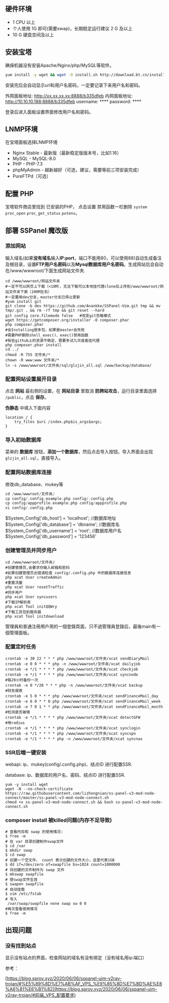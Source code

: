 ## 硬件环境

- 1 CPU 以上
- 个人使用 1G 即可(需要swap)，长期稳定运行建议 2 G 及以上
- 10 G 硬盘空间及以上

## 安装宝塔

确保机器没有安装Apache/Nginx/php/MySQL等软件。

```bash
yum install -y wget && wget -O install.sh http://download.bt.cn/install/install_6.0.sh && sh install.sh
```

安装完后会自动显示url和用户名密码，一定要记录下来用户名和密码。

外网面板地址: http://xx.xx.xx.xx:8888/b335dfeb
内网面板地址: http://10.10.10.188:8888/b335dfeb
username: ****
password: ****

登录后进入面板设置界面修改用户名和密码。

## LNMP环境

在宝塔面板选择LNMP环境

- Nginx Stable - 最新版（最新稳定版版本号，比如1.16）
- MySQL - MySQL-8.0
- PHP - PHP-7.3
- phpMyAdmin - 越新越好（可选，建议，需要等前三项安装完成）
- PureFTPd（可选）

## 配置 PHP

宝塔软件商店里找到 已安装的PHP， 点击设置 禁用函数一栏删除 `system` `proc_open` `proc_get_status` `putenv`。 

## 部署 SSPanel 魔改版

### 添加网站

输入域名(如果**没有域名**输入**IP:port**，端口不能用80，可以使用88)自动生成备注及根目录，设置**FTP用户名密码**以及**Mysql数据库用户名密码**。生成网站后会自动在/www/wwwroot/下面生成网站文件夹.

```shell
cd /www/wwwroot/网站文件夹
#一定不可以网页上下载（<10M），无法下载可以本地挂代理clone后上传到/www/wwwroot/网站文件夹下面（100M左右）
#一定要用dev分支，master分支已停止更新
#yum install git
git clone -b dev https://github.com/Anankke/SSPanel-Uim.git tmp && mv tmp/.git . && rm -rf tmp && git reset --hard   
git config core.filemode false   #改变git忽略模式
wget https://getcomposer.org/installer -O composer.phar
php composer.phar
#会Installing很多包，如果是master会失败
#需要PHP删除shell_exec()、exec()禁用函数
#有些github上的资源不稳定，需要多试几次或者挂代理
php composer.phar install    
cd ../
chmod -R 755 文件夹/*
chown -R www:www 文件夹/*
ln -s /www/wwwroot/文件夹/sql/glzjin_all.sql /www/backup/database/
```

### 配置网站设置展开目录

点击 **网站** 最右侧的设置，在 **网站目录** 里取消 **防跨站攻击**，运行目录里面选择 `/public`，点击 **保存**。

 **伪静态** 中填入下面内容 

```nginx
location / {
    try_files $uri /index.php$is_args$args;
}
```

### 导入初始数据库

菜单的 **数据库** 按钮，**添加一个数据库**，然后点击导入按钮。导入界面会出现 `glzjin_all.sql`，直接导入。

### 配置网站数据库连接

修改db_database、mukey等
```php
cd /www/wwwroot/文件夹/
cp config/.config.example.php config/.config.php
cp config/appprofile.example.php config/appprofile.php
vi config/.config.php
```
$System_Config['db_host'] = 'localhost';						//数据库地址
$System_Config['db_database'] = 'dbname';						//数据库名
$System_Config['db_username'] = 'root';							//数据库用户名
$System_Config['db_password'] = '123456'

### 创建管理员并同步用户
```shell
cd /www/wwwroot/文件夹/
#创建管理员,会要求你输入邮箱和密码
#如果创建管理员出错请检查 config/.config.php 中的数据库连接信息
php xcat User createAdmin
#重置流量
php xcat User resetTraffic
#同步用户
php xcat User syncusers
#下载IP解析库
php xcat Tool initQQWry
#下载工具包到服务器
php xcat Tool initdownload
```
管理員和普通注冊用戶用的一個登錄頁面，只不過管理員登錄后，最後main有一個管理面板。

### 配置定时任务
```shell
crontab -e 30 22 * * * php /www/wwwroot/文件夹/xcat sendDiaryMail
crontab -e 0 0 * * * php -n /www/wwwroot/文件夹/xcat dailyjob
crontab -e */1 * * * * php /www/wwwroot/文件夹/xcat checkjob
crontab -e */1 * * * * php /www/wwwroot/文件夹/xcat syncnode
#每20小时备份一次
crontab -e 0 */20 * * * php -n /www/wwwroot/文件夹/xcat backup
#财务报表
crontab -e 5 0 * * * php /www/wwwroot/文件夹/xcat sendFinanceMail_day
crontab -e 6 0 * * 0 php /www/wwwroot/文件夹/xcat sendFinanceMail_week
crontab -e 7 0 1 * * php /www/wwwroot/文件夹/xcat sendFinanceMail_month
#检测是否被墙
crontab -e */1 * * * * php /www/wwwroot/文件夹/xcat detectGFW
#用radius
crontab -e */1 * * * * php /www/wwwroot/文件夹/xcat synclogin
crontab -e */1 * * * * php /www/wwwroot/文件夹/xcat syncvpn
crontab -e */1 * * * * php -n /www/wwwroot/文件夹/xcat syncnas
```

### SSR后端一键安装
webapi: ip、mukey(config/.config.php)、结点ID 进行配置SSR.

database: ip、数据库的用户名、密码、结点ID 进行配置SSR.
```shell
yum -y install wget
wget -N --no-check-certificate https://raw.githubusercontent.com/lizhongnian/ss-panel-v3-mod-node-connect/master/ss-panel-v3-mod-node-connect.sh
chmod +x ss-panel-v3-mod-node-connect.sh && bash ss-panel-v3-mod-node-connect.sh
```

### composer install 被killed问题(内存不足导致)
```shell
# 查看内存和 swap 的使用情况:
$ free -m
# 在 var 目录创建制作swap文件
$ cd /var
$ mkdir swap
$ cd swap
# 创建一个空文件， count 表示创建的文件大小，这里代表1GB
$ dd if=/dev/zero of=swapfile bs=1024 count=1000000          
# 将创建的文件制作为 swap 文件 
$ mkswap swapfile
# 使swap文件生效
$ swapon swapfile
# 自动挂载
$ vim /etc/fstab
# 写入
 /var/swap/swapfile none swap sw 0 0
#再次查看使用情况
$ free -m
```

## 出现问题

### 没有找到站点

显示没有站点的界面，检查网站的域名有没有绑定（没有域名用ip:端口）

参考：

[https://blog.sprov.xyz/2020/06/06/sspanel-uim-v2ray-trojan/#%E5%89%8D%E7%AB%AF_VPS_%E9%85%8D%E7%BD%AE%E8%A6%81%E6%B1%82](https://blog.sprov.xyz/2020/06/06/sspanel-uim-v2ray-trojan/#前端_VPS_配置要求)
